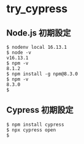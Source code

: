 # try_cypress

## Node.js 初期設定

```
$ nodenv local 16.13.1
$ node -v
v16.13.1
$ npm -v
8.1.2
$ npm install -g npm@8.3.0
$ npm -v
8.3.0
$ 
```

## Cypress 初期設定

```
$ npm install cypress
$ npx cypress open
$
```
